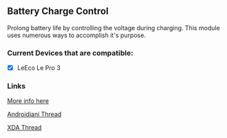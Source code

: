 ## Battery Charge Control

Prolong battery life by controlling the voltage during charging.
This module uses numerous ways to accomplish it's purpose.

### Current Devices that are compatible:
- [x] LeEco Le Pro 3

### Links
[More info here](http://batteryuniversity.com/learn/article/how_to_prolong_lithium_based_batteries)

[Androidiani Thread]()

[XDA Thread]()
